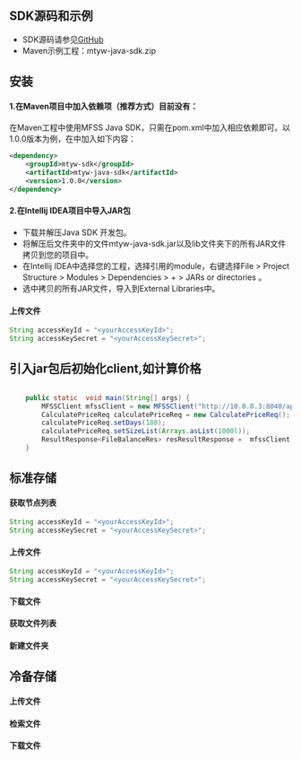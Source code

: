 
## SDK源码和示例
- SDK源码请参见[GitHub](https://github.com/mtyj-hz/mtyw-java-sdk)
- Maven示例工程：mtyw-java-sdk.zip

## 安装
#### 1.在Maven项目中加入依赖项（推荐方式）目前没有：

在Maven工程中使用MFSS Java SDK，只需在pom.xml中加入相应依赖即可。以1.0.0版本为例，在<dependencies>中加入如下内容：

```xml
<dependency>
    <groupId>mtyw-sdk</groupId>
    <artifactId>mtyw-java-sdk</artifactId>
    <version>1.0.0</version>
</dependency>
```

#### 2.在Intellij IDEA项目中导入JAR包

- 下载并解压Java SDK 开发包。
- 将解压后文件夹中的文件mtyw-java-sdk.jar以及lib文件夹下的所有JAR文件拷贝到您的项目中。
- 在Intellij IDEA中选择您的工程，选择引用的module，右键选择File > Project Structure > Modules > Dependencies > + > JARs or directories 。
- 选中拷贝的所有JAR文件，导入到External Libraries中。


#### 上传文件

```java
String accessKeyId = "<yourAccessKeyId>";
String accessKeySecret = "<yourAccessKeySecret>";


```
## 引入jar包后初始化client,如计算价格
```java

    public static  void main(String[] args) {
        MFSSClient mfssClient = new MFSSClient("http://10.0.0.3:8040/api","1","2");
        CalculatePriceReq calculatePriceReq = new CalculatePriceReq();
        calculatePriceReq.setDays(180);
        calculatePriceReq.setSizeList(Arrays.asList(1000l));
        ResultResponse<FileBalanceRes> resResultResponse =  mfssClient.calculatePrice(calculatePriceReq);
    }

```

## 标准存储

#### 获取节点列表
```java
String accessKeyId = "<yourAccessKeyId>";
String accessKeySecret = "<yourAccessKeySecret>";


```

#### 上传文件

```java
String accessKeyId = "<yourAccessKeyId>";
String accessKeySecret = "<yourAccessKeySecret>";


```

#### 下载文件

#### 获取文件列表

#### 新建文件夹

## 冷备存储

#### 上传文件

#### 检索文件

#### 下载文件
